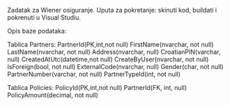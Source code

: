 Zadatak za Wiener osiguranje. 
Uputa za pokretanje: skinuti kod, buildati i pokrenuti u Visual Studiu.

Opis baze podataka: 
  
Tablica Partners:
  PartnerId(PK,int,not null)
  FirstName(nvarchar, not null)
  LastName(nvarchar, not null)
  Address(nvarchar, null)
  CroatianPIN(varchar, null)
  CreatedAtUtc(datetime,not null)
  CreateByUser(nvarchar, not null)
  IsForeign(bool, not null)
  ExternalCode(nvarchar, null)
  Gender(char, not null)
  PartnerNumber(varchar, not null)
  PartnerTypeId(int, not null)

Tablica Policies: 
  PolicyId(PK,int,not null)
  PartnerId(FK, int, null)
  PolicyAmount(decimal, not null) 

